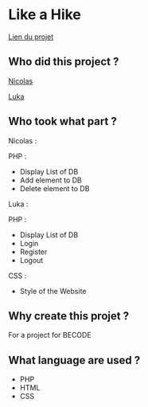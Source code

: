 # Like a Hike #


[Lien du projet](https://like-a-hike.000webhostapp.com/)


## Who did this project ? ##

[Nicolas](https://github.com/Sephiryah)

[Luka](https://github.com/LukaB15)

## Who took what part ? ##

Nicolas :

PHP :
- Display List of DB
- Add element to DB
- Delete element to DB

Luka :

PHP :
- Display List of DB
- Login
- Register
- Logout

CSS :
- Style of the Website


## Why create this projet ? ##

For a project for BECODE

## What language are used ? ##

- PHP
- HTML
- CSS

